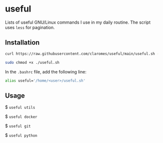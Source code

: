 # useful

Lists of useful GNU/Linux commands I use in my daily routine. The script uses `less` for pagination.

## Installation

```bash
curl https://raw.githubusercontent.com/claromes/useful/main/useful.sh --output useful.sh
```

```bash
sudo chmod +x ./useful.sh
```

In the `.bashrc` file, add the following line:

```bash
alias useful='/home/<user>/useful.sh'
```

## Usage

$ `useful utils`

$ `useful docker`

$ `useful git`

$ `useful python`
